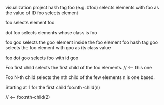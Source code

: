 visualization project hash tag foo (e.g. #foo) selects elements with foo as the value of ID foo selects element
<div id="foo">
foo selects element foo
<foo>

dot foo selects elements whose class is foo
<div class="foo">

foo goo selects the goo element inside the foo element
<foo><goo></foo>
foo hash tag goo selects the foo element with goo as its class value
<foo class="goo">

foo dot goo selects foo with id goo
<foo id="goo">

Foo first child selects the first child of the foo elements.
<foo classs="goo">
<foo> //  <-- this one
<foo>
<foo>

Foo N-th child selects the nth child of the few elements n is one based.

Starting at 1 for the first child
foo:nth-child(n)

<foo>
<foo> // <-- foo:nth-child(2)
